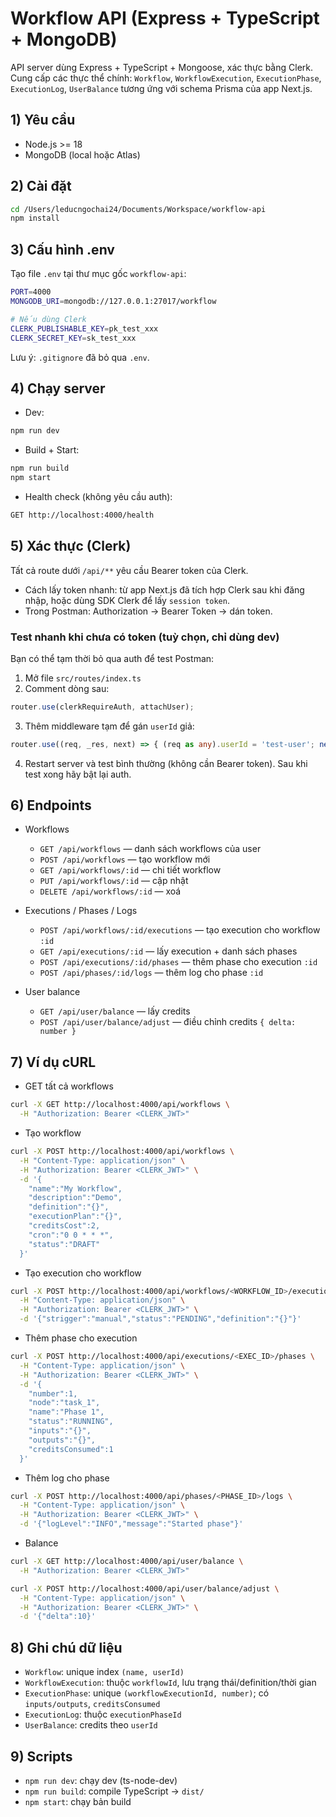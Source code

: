 # Workflow API (Express + TypeScript + MongoDB)

API server dùng Express + TypeScript + Mongoose, xác thực bằng Clerk. Cung cấp các thực thể chính: `Workflow`, `WorkflowExecution`, `ExecutionPhase`, `ExecutionLog`, `UserBalance` tương ứng với schema Prisma của app Next.js.

## 1) Yêu cầu
- Node.js >= 18
- MongoDB (local hoặc Atlas)

## 2) Cài đặt
```bash
cd /Users/leducngochai24/Documents/Workspace/workflow-api
npm install
```

## 3) Cấu hình .env
Tạo file `.env` tại thư mục gốc `workflow-api`:
```bash
PORT=4000
MONGODB_URI=mongodb://127.0.0.1:27017/workflow

# Nếu dùng Clerk
CLERK_PUBLISHABLE_KEY=pk_test_xxx
CLERK_SECRET_KEY=sk_test_xxx
```
Lưu ý: `.gitignore` đã bỏ qua `.env`.

## 4) Chạy server
- Dev:
```bash
npm run dev
```
- Build + Start:
```bash
npm run build
npm start
```
- Health check (không yêu cầu auth):
```bash
GET http://localhost:4000/health
```

## 5) Xác thực (Clerk)
Tất cả route dưới `/api/**` yêu cầu Bearer token của Clerk.
- Cách lấy token nhanh: từ app Next.js đã tích hợp Clerk sau khi đăng nhập, hoặc dùng SDK Clerk để lấy `session token`.
- Trong Postman: Authorization → Bearer Token → dán token.

### Test nhanh khi chưa có token (tuỳ chọn, chỉ dùng dev)
Bạn có thể tạm thời bỏ qua auth để test Postman:
1. Mở file `src/routes/index.ts`
2. Comment dòng sau:
```ts
router.use(clerkRequireAuth, attachUser);
```
3. Thêm middleware tạm để gán `userId` giả:
```ts
router.use((req, _res, next) => { (req as any).userId = 'test-user'; next(); });
```
4. Restart server và test bình thường (không cần Bearer token). Sau khi test xong hãy bật lại auth.

## 6) Endpoints
- Workflows
  - `GET /api/workflows` — danh sách workflows của user
  - `POST /api/workflows` — tạo workflow mới
  - `GET /api/workflows/:id` — chi tiết workflow
  - `PUT /api/workflows/:id` — cập nhật
  - `DELETE /api/workflows/:id` — xoá

- Executions / Phases / Logs
  - `POST /api/workflows/:id/executions` — tạo execution cho workflow `:id`
  - `GET /api/executions/:id` — lấy execution + danh sách phases
  - `POST /api/executions/:id/phases` — thêm phase cho execution `:id`
  - `POST /api/phases/:id/logs` — thêm log cho phase `:id`

- User balance
  - `GET /api/user/balance` — lấy credits
  - `POST /api/user/balance/adjust` — điều chỉnh credits `{ delta: number }`

## 7) Ví dụ cURL
- GET tất cả workflows
```bash
curl -X GET http://localhost:4000/api/workflows \
  -H "Authorization: Bearer <CLERK_JWT>"
```

- Tạo workflow
```bash
curl -X POST http://localhost:4000/api/workflows \
  -H "Content-Type: application/json" \
  -H "Authorization: Bearer <CLERK_JWT>" \
  -d '{
    "name":"My Workflow",
    "description":"Demo",
    "definition":"{}",
    "executionPlan":"{}",
    "creditsCost":2,
    "cron":"0 0 * * *",
    "status":"DRAFT"
  }'
```

- Tạo execution cho workflow
```bash
curl -X POST http://localhost:4000/api/workflows/<WORKFLOW_ID>/executions \
  -H "Content-Type: application/json" \
  -H "Authorization: Bearer <CLERK_JWT>" \
  -d '{"strigger":"manual","status":"PENDING","definition":"{}"}'
```

- Thêm phase cho execution
```bash
curl -X POST http://localhost:4000/api/executions/<EXEC_ID>/phases \
  -H "Content-Type: application/json" \
  -H "Authorization: Bearer <CLERK_JWT>" \
  -d '{
    "number":1,
    "node":"task_1",
    "name":"Phase 1",
    "status":"RUNNING",
    "inputs":"{}",
    "outputs":"{}",
    "creditsConsumed":1
  }'
```

- Thêm log cho phase
```bash
curl -X POST http://localhost:4000/api/phases/<PHASE_ID>/logs \
  -H "Content-Type: application/json" \
  -H "Authorization: Bearer <CLERK_JWT>" \
  -d '{"logLevel":"INFO","message":"Started phase"}'
```

- Balance
```bash
curl -X GET http://localhost:4000/api/user/balance \
  -H "Authorization: Bearer <CLERK_JWT>"

curl -X POST http://localhost:4000/api/user/balance/adjust \
  -H "Content-Type: application/json" \
  -H "Authorization: Bearer <CLERK_JWT>" \
  -d '{"delta":10}'
```

## 8) Ghi chú dữ liệu
- `Workflow`: unique index `(name, userId)`
- `WorkflowExecution`: thuộc `workflowId`, lưu trạng thái/definition/thời gian
- `ExecutionPhase`: unique `(workflowExecutionId, number)`; có `inputs/outputs`, `creditsConsumed`
- `ExecutionLog`: thuộc `executionPhaseId`
- `UserBalance`: credits theo `userId`

## 9) Scripts
- `npm run dev`: chạy dev (ts-node-dev)
- `npm run build`: compile TypeScript → `dist/`
- `npm start`: chạy bản build
